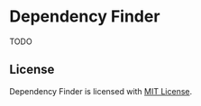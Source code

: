 # Dependency Finder

TODO

## License

Dependency Finder is licensed with [MIT License](LICENSE.md).
